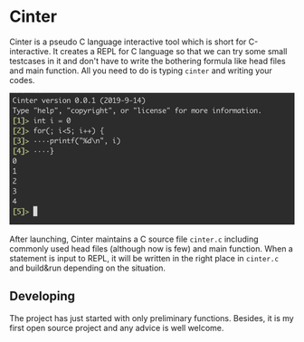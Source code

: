 # Cinter

Cinter is a pseudo C language interactive tool which is short for C-interactive. It creates a REPL for C language so that we can try some small testcases in it and don't have to write the bothering formula like head files and main function. All you need to do is typing `cinter` and writing your codes. 

![example](example.png)

After launching, Cinter maintains a C source file `cinter.c` including commonly used head files (although now is few) and main function. When a statement is input to REPL, it will be written in the right place in `cinter.c` and build&run depending on the situation. 

## Developing

The project has just started with only preliminary functions. Besides, it is my first open source project and any advice is well welcome. 
